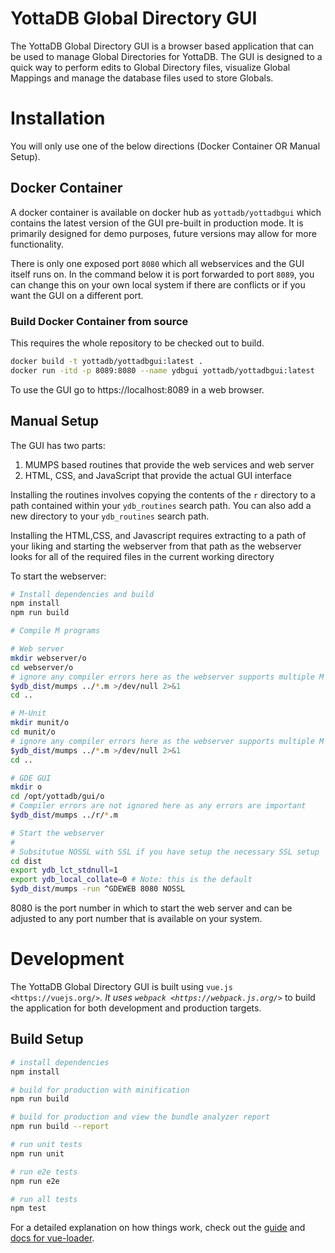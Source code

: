 # YottaDB Global Directory GUI

The YottaDB Global Directory GUI is a browser based application that can be used to manage Global Directories for YottaDB. The GUI is designed to a quick way to perform edits to Global Directory files, visualize Global Mappings and manage the database files used to store Globals.

# Installation

You will only use one of the below directions (Docker Container OR Manual Setup).

## Docker Container

A docker container is available on docker hub as `yottadb/yottadbgui` which contains the latest version of the GUI pre-built in production mode. It is primarily designed for demo purposes, future versions may allow for more functionality.

There is only one exposed port `8080` which all webservices and the GUI itself runs on. In the command below it is port forwarded to port `8089`, you can change this on your own local system if there are conflicts or if you want the GUI on a different port.

### Build Docker Container from source

This requires the whole repository to be checked out to build.

```bash
docker build -t yottadb/yottadbgui:latest .
docker run -itd -p 8089:8080 --name ydbgui yottadb/yottadbgui:latest
```

To use the GUI go to https://localhost:8089 in a web browser.

## Manual Setup

The GUI has two parts:

1. MUMPS based routines that provide the web services and web server
2. HTML, CSS, and JavaScript that provide the actual GUI interface

Installing the routines involves copying the contents of the `r` directory to a path contained within your `ydb_routines` search path. You can also add a new directory to your `ydb_routines` search path.

Installing the HTML,CSS, and Javascript requires extracting to a path of your liking and starting the webserver from that path as the webserver looks for all of the required files in the current working directory

To start the webserver:

```bash
# Install dependencies and build
npm install
npm run build

# Compile M programs

# Web server
mkdir webserver/o
cd webserver/o
# ignore any compiler errors here as the webserver supports multiple M implementations
$ydb_dist/mumps ../*.m >/dev/null 2>&1
cd ..

# M-Unit
mkdir munit/o
cd munit/o
# ignore any compiler errors here as the webserver supports multiple M implementations
$ydb_dist/mumps ../*.m >/dev/null 2>&1
cd ..

# GDE GUI
mkdir o
cd /opt/yottadb/gui/o
# Compiler errors are not ignored here as any errors are important
$ydb_dist/mumps ../r/*.m

# Start the webserver
#
# Subsitutue NOSSL with SSL if you have setup the necessary SSL setup
cd dist
export ydb_lct_stdnull=1
export ydb_local_collate=0 # Note: this is the default
$ydb_dist/mumps -run ^GDEWEB 8080 NOSSL
```

8080 is the port number in which to start the web server and can be adjusted to any port number that is available on your system.

# Development

The YottaDB Global Directory GUI is built using `vue.js <https://vuejs.org/>`_. It uses `webpack <https://webpack.js.org/>`_ to build the application for both development and production targets.

## Build Setup

```bash
# install dependencies
npm install

# build for production with minification
npm run build

# build for production and view the bundle analyzer report
npm run build --report

# run unit tests
npm run unit

# run e2e tests
npm run e2e

# run all tests
npm test
```

For a detailed explanation on how things work, check out the [guide](http://vuejs-templates.github.io/webpack/) and [docs for vue-loader](http://vuejs.github.io/vue-loader).
